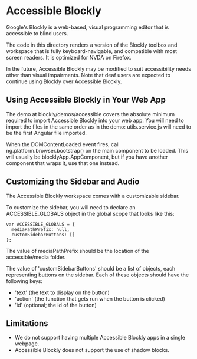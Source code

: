 Accessible Blockly
==================

Google's Blockly is a web-based, visual programming editor that is accessible
to blind users.

The code in this directory renders a version of the Blockly toolbox and
workspace that is fully keyboard-navigable, and compatible with most screen
readers. It is optimized for NVDA on Firefox.

In the future, Accessible Blockly may be modified to suit accessibility needs
other than visual impairments. Note that deaf users are expected to continue
using Blockly over Accessible Blockly.


Using Accessible Blockly in Your Web App
----------------------------------------
The demo at blockly/demos/accessible covers the absolute minimum required to
import Accessible Blockly into your web app. You will need to import the files
in the same order as in the demo: utils.service.js will need to be the first
Angular file imported.

When the DOMContentLoaded event fires, call ng.platform.browser.bootstrap() on
the main component to be loaded. This will usually be blocklyApp.AppComponent,
but if you have another component that wraps it, use that one instead.


Customizing the Sidebar and Audio
---------------------------------
The Accessible Blockly workspace comes with a customizable sidebar.

To customize the sidebar, you will need to declare an ACCESSIBLE_GLOBALS object
in the global scope that looks like this:

    var ACCESSIBLE_GLOBALS = {
      mediaPathPrefix: null,
      customSidebarButtons: []
    };

The value of mediaPathPrefix should be the location of the accessible/media
folder.

The value of 'customSidebarButtons' should be a list of objects, each
representing buttons on the sidebar. Each of these objects should have the
following keys:
  - 'text' (the text to display on the button)
  - 'action' (the function that gets run when the button is clicked)
  - 'id' (optional; the id of the button)


Limitations
-----------
- We do not support having multiple Accessible Blockly apps in a single webpage.
- Accessible Blockly does not support the use of shadow blocks.
